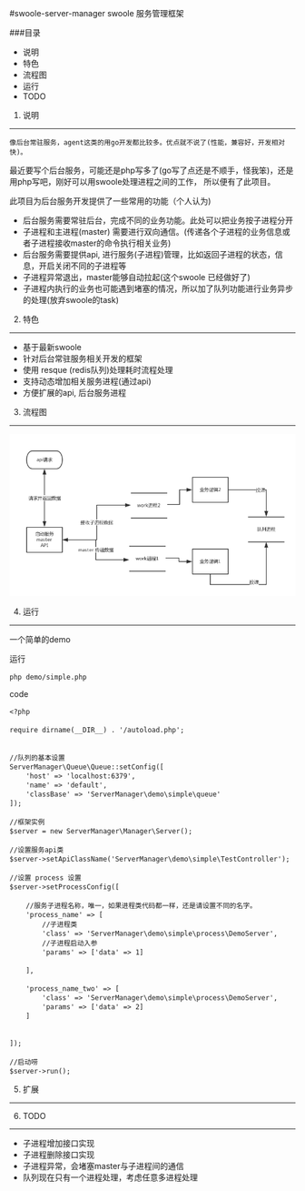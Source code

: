 #swoole-server-manager
swoole 服务管理框架


###目录
* 说明
* 特色
* 流程图
* 运行
* TODO


1. 说明
--------------
    像后台常驻服务，agent这类的用go开发都比较多。优点就不说了(性能，兼容好，开发相对快)。
最近要写个后台服务，可能还是php写多了(go写了点还是不顺手，怪我笨)，还是用php写吧，刚好可以用swoole处理进程之间的工作，
所以便有了此项目。

此项目为后台服务开发提供了一些常用的功能（个人认为)

+ 后台服务需要常驻后台，完成不同的业务功能。此处可以把业务按子进程分开
+ 子进程和主进程(master) 需要进行双向通信。(传递各个子进程的业务信息或者子进程接收master的命令执行相关业务)
+ 后台服务需要提供api, 进行服务(子进程)管理，比如返回子进程的状态，信息，开启关闭不同的子进程等
+ 子进程异常退出，master能够自动拉起(这个swoole 已经做好了)
+ 子进程内执行的业务也可能遇到堵塞的情况，所以加了队列功能进行业务异步的处理(放弃swoole的task)



2. 特色
--------------
+ 基于最新swoole
+ 针对后台常驻服务相关开发的框架
+ 使用 resque (redis队列)处理耗时流程处理
+ 支持动态增加相关服务进程(通过api)
+ 方便扩展的api, 后台服务进程


3. 流程图
--------------
![流程图](./swoole_server.png)


4. 运行
--------------
一个简单的demo

运行

    php demo/simple.php
   
   
code

    <?php

    require dirname(__DIR__) . '/autoload.php';


    //队列的基本设置
    ServerManager\Queue\Queue::setConfig([
        'host' => 'localhost:6379',
        'name' => 'default',
        'classBase' => 'ServerManager\demo\simple\queue'
    ]);
    
    //框架实例
    $server = new ServerManager\Manager\Server();
    
    //设置服务api类
    $server->setApiClassName('ServerManager\demo\simple\TestController');
    
    //设置 process 设置
    $server->setProcessConfig([
    
        //服务子进程名称，唯一，如果进程类代码都一样，还是请设置不同的名字。
        'process_name' => [
            //子进程类
            'class' => 'ServerManager\demo\simple\process\DemoServer',
            //子进程启动入参
            'params' => ['data' => 1]
    
        ],
    
        'process_name_two' => [
            'class' => 'ServerManager\demo\simple\process\DemoServer',
            'params' => ['data' => 2]
        ]
    
    
    ]);
    
    //启动唠
    $server->run();


5. 扩展
--------------



6. TODO
--------------
+ 子进程增加接口实现
+ 子进程删除接口实现
+ 子进程异常，会堵塞master与子进程间的通信
+ 队列现在只有一个进程处理，考虑任意多进程处理






